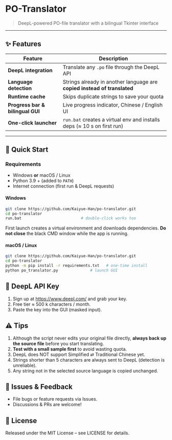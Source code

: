 # PO-Translator
> DeepL-powered PO-file translator with a bilingual Tkinter interface  

---

## ✨ Features
| Feature | Description |
|---------|-------------|
| **DeepL integration** | Translate any `.po` file through the DeepL API |
| **Language detection** | Strings already in another language are **copied instead of translated** |
| **Runtime cache** | Skips duplicate strings to save your quota |
| **Progress bar & bilingual GUI** | Live progress indicator, Chinese / English UI |
| **One-click launcher** | `run.bat` creates a virtual env and installs deps (≈ 10 s on first run) |

---

## 🚀 Quick Start

### Requirements
* Windows **or** macOS / Linux  
* Python 3.9 + (added to `PATH`)  
* Internet connection (first run & DeepL requests)

#### Windows

```bash
git clone https://github.com/Kaiyue-Han/po-translator.git
cd po-translator
run.bat                          # double-click works too
```


First launch creates a virtual environment and downloads dependencies.
**Do not close** the black CMD window while the app is running.

#### macOS / Linux
```bash
git clone https://github.com/Kaiyue-Han/po-translator.git
cd po-translator
python -m pip install -r requirements.txt   # one-time install
python po_translator.py              # launch GUI
```
## 🔑 DeepL API Key
1. Sign up at https://www.deepl.com/ and grab your key.
2. Free tier ≈ 500 k characters / month.
3. Paste the key into the GUI (masked input).

## ⚠️ Tips
1. Although the script never edits your original file directly, **always back up the source file** before you start translating.
2. **Test with a small sample first** to avoid wasting quota.
3. DeepL does NOT support Simplified ⇄ Traditional Chinese yet.
4. Strings shorter than 5 characters are always sent to DeepL (detection is unreliable).
5. Any string not in the selected source language is copied unchanged.

## 🐞 Issues & Feedback
- File bugs or feature requests via Issues.
- Discussions & PRs are welcome!

## 📄 License
Released under the MIT License – see LICENSE for details.


